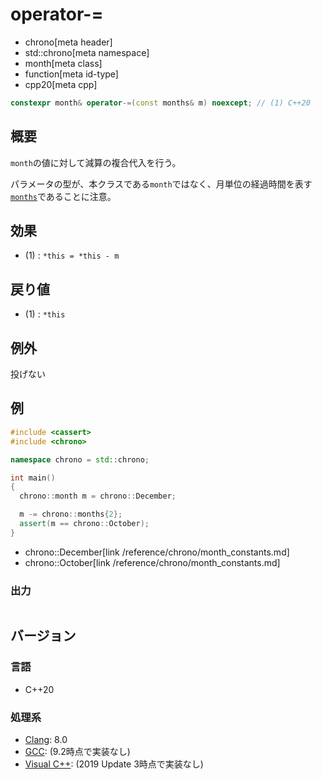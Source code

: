 # operator-=
* chrono[meta header]
* std::chrono[meta namespace]
* month[meta class]
* function[meta id-type]
* cpp20[meta cpp]

```cpp
constexpr month& operator-=(const months& m) noexcept; // (1) C++20
```

## 概要
`month`の値に対して減算の複合代入を行う。

パラメータの型が、本クラスである`month`ではなく、月単位の経過時間を表す[`months`](/reference/chrono/duration_aliases.md)であることに注意。


## 効果
- (1) : `*this = *this - m`


## 戻り値
- (1) : `*this`


## 例外
投げない


## 例
```cpp example
#include <cassert>
#include <chrono>

namespace chrono = std::chrono;

int main()
{
  chrono::month m = chrono::December;

  m -= chrono::months{2};
  assert(m == chrono::October);
}
```
* chrono::December[link /reference/chrono/month_constants.md]
* chrono::October[link /reference/chrono/month_constants.md]

### 出力
```
```

## バージョン
### 言語
- C++20

### 処理系
- [Clang](/implementation.md#clang): 8.0
- [GCC](/implementation.md#gcc): (9.2時点で実装なし)
- [Visual C++](/implementation.md#visual_cpp): (2019 Update 3時点で実装なし)
